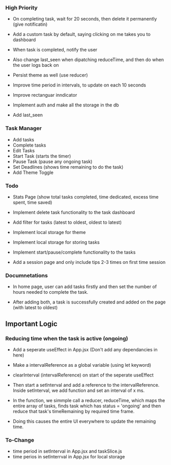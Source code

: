 ### High Priority

- On completing task, wait for 20 seconds, then delete it permanently (give notificatin)

- Add a custom task by default, saying clicking on me takes you to dashboard

- When task is completed, notify the user

- Also change last_seen when dipatching reduceTime, and then do when the user logs back on

- Persist theme as well (use reducer)

- Improve time period in intervals, to update on each 10 seconds

- Improve rectanguar inndicator

- Implement auth and make all the storage in the db

- Add last_seen



### Task Manager

- Add tasks
- Complete tasks
- Edit Tasks
- Start Task (starts the timer)
- Pause Task (pause any ongoing task)
- Set Deadlines (shows time remaining to do the task)
- Add Theme Toggle

### Todo

- Stats Page (show total tasks completed, time dedicated, excess time spent, time saved)

- Implement delete task functionality to the task dashboard
- Add filter for tasks (latest to oldest, oldest to latest)
- Implement local storage for theme
- Implement local storage for storing tasks
- Implement start/pause/complete functionality to the tasks

- Add a session page and only include tips 2-3 times on first time session

### Documnetations

- In home page, user can add tasks firstly and then set the number of hours needed to complete the task.

- After adding both, a task is successfully created and added on the page (with latest to oldest)

## Important Logic

### Reducing time when the task is active (ongoing)

- Add a seperate useEffect in App.jsx (Don't add any dependancies in here)

- Make a intervalReference as a global variable (using let keyword)
- clearInterval (intervalReference) on start of the seperate useEffect
- Then start a setInterval and add a reference to the intervalReference. Inside setInterval, we add function and set an interval of x ms.
- In the function, we simmple call a reducer, reduceTime, which maps the entire array of tasks, finds task which has status = 'ongoing' and then reduce that task's timeRemaining by required time frame.
- Doing this causes the entire UI everywhere to update the remaining time.

### To-Change

- time period in setInterval in App.jsx and taskSlice.js
- time perios in setInterrval in App.jsx for local storage
